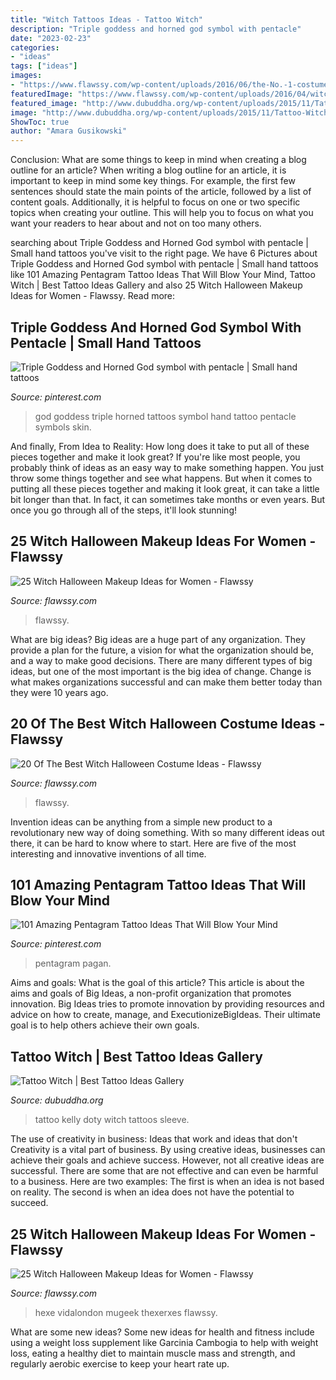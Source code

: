 ```yaml
---
title: "Witch Tattoos Ideas - Tattoo Witch"
description: "Triple goddess and horned god symbol with pentacle"
date: "2023-02-23"
categories:
- "ideas"
tags: ["ideas"]
images:
- "https://www.flawssy.com/wp-content/uploads/2016/06/the-No.-1-costume-for-adult-women-this-Halloween..jpg"
featuredImage: "https://www.flawssy.com/wp-content/uploads/2016/04/witch-with-gliture.jpg"
featured_image: "http://www.dubuddha.org/wp-content/uploads/2015/11/Tattoo-Witch-by-Kelly-Doty.jpg"
image: "http://www.dubuddha.org/wp-content/uploads/2015/11/Tattoo-Witch-by-Kelly-Doty.jpg"
ShowToc: true
author: "Amara Gusikowski"
---
```



Conclusion: What are some things to keep in mind when creating a blog outline for an article?
When writing a blog outline for an article, it is important to keep in mind some key things. For example, the first few sentences should state the main points of the article, followed by a list of content goals. Additionally, it is helpful to focus on one or two specific topics when creating your outline. This will help you to focus on what you want your readers to hear about and not on too many others.

	

		
searching about Triple Goddess and Horned God symbol with pentacle | Small hand tattoos you've visit to the right page. We have 6 Pictures about Triple Goddess and Horned God symbol with pentacle | Small hand tattoos like 101 Amazing Pentagram Tattoo Ideas That Will Blow Your Mind, Tattoo Witch | Best Tattoo Ideas Gallery and also 25 Witch Halloween Makeup Ideas for Women - Flawssy. Read more:
		
    
## Triple Goddess And Horned God Symbol With Pentacle | Small Hand Tattoos

<img loading=lazy src="https://i.pinimg.com/736x/37/e0/09/37e0094d4bb1afa9eca4be8e096da051--triple-goddess-pentacle.jpg" onerror="this.onerror=null;this.src='https://tse4.mm.bing.net/th?id=OIP.t22GmcgkZBsg4geSgHCBegHaJ4&amp;pid=15.1';" alt="Triple Goddess and Horned God symbol with pentacle | Small hand tattoos">

_Source: pinterest.com_

>god goddess triple horned tattoos symbol hand tattoo pentacle symbols skin. 

	

And finally, From Idea to Reality: How long does it take to put all of these pieces together and make it look great?
If you're like most people, you probably think of ideas as an easy way to make something happen. You just throw some things together and see what happens. But when it comes to putting all these pieces together and making it look great, it can take a little bit longer than that. In fact, it can sometimes take months or even years. But once you go through all of the steps, it'll look stunning!

    
## 25 Witch Halloween Makeup Ideas For Women - Flawssy

<img loading=lazy src="https://www.flawssy.com/wp-content/uploads/2016/04/witch-with-gliture.jpg" onerror="this.onerror=null;this.src='https://tse3.mm.bing.net/th?id=OIP.gEDyPS3Gq3ZZSSDd60BGfwHaL1&amp;pid=15.1';" alt="25 Witch Halloween Makeup Ideas for Women - Flawssy">

_Source: flawssy.com_

>flawssy. 

	

What are big ideas?
Big ideas are a huge part of any organization. They provide a plan for the future, a vision for what the organization should be, and a way to make good decisions. There are many different types of big ideas, but one of the most important is the big idea of change. Change is what makes organizations successful and can make them better today than they were 10 years ago.

    
## 20 Of The Best Witch Halloween Costume Ideas - Flawssy

<img loading=lazy src="https://www.flawssy.com/wp-content/uploads/2016/06/the-No.-1-costume-for-adult-women-this-Halloween..jpg" onerror="this.onerror=null;this.src='https://tse1.mm.bing.net/th?id=OIP.0cD4vFDO1_ZIZaGG3aOXWwHaNZ&amp;pid=15.1';" alt="20 Of The Best Witch Halloween Costume Ideas - Flawssy">

_Source: flawssy.com_

>flawssy. 

	

Invention ideas can be anything from a simple new product to a revolutionary new way of doing something. With so many different ideas out there, it can be hard to know where to start. Here are five of the most interesting and innovative inventions of all time.

    
## 101 Amazing Pentagram Tattoo Ideas That Will Blow Your Mind

<img loading=lazy src="https://i.pinimg.com/736x/fc/7b/09/fc7b091f1f78c6529aa604e46b8f7128.jpg" onerror="this.onerror=null;this.src='https://tse2.mm.bing.net/th?id=OIP.SDR2WpNsQ4r8331nu2_REgHaJQ&amp;pid=15.1';" alt="101 Amazing Pentagram Tattoo Ideas That Will Blow Your Mind">

_Source: pinterest.com_

>pentagram pagan. 

	

Aims and goals: What is the goal of this article?
This article is about the aims and goals of Big Ideas, a non-profit organization that promotes innovation. Big Ideas tries to promote innovation by providing resources and advice on how to create, manage, and ExecutionizeBigIdeas. Their ultimate goal is to help others achieve their own goals.

    
## Tattoo Witch | Best Tattoo Ideas Gallery

<img loading=lazy src="http://www.dubuddha.org/wp-content/uploads/2015/11/Tattoo-Witch-by-Kelly-Doty.jpg" onerror="this.onerror=null;this.src='https://tse1.mm.bing.net/th?id=OIP.vqWdrRvBSr6sXKo0TW2OCAHaHa&amp;pid=15.1';" alt="Tattoo Witch | Best Tattoo Ideas Gallery">

_Source: dubuddha.org_

>tattoo kelly doty witch tattoos sleeve. 

	

The use of creativity in business: Ideas that work and ideas that don't
Creativity is a vital part of business. By using creative ideas, businesses can achieve their goals and achieve success. However, not all creative ideas are successful. There are some that are not effective and can even be harmful to a business. Here are two examples: The first is when an idea is not based on reality. The second is when an idea does not have the potential to succeed.

    
## 25 Witch Halloween Makeup Ideas For Women - Flawssy

<img loading=lazy src="http://flawssy.com/wp-content/uploads/2016/04/Sexy-Witch-Halloween-Makeup-1.jpg" onerror="this.onerror=null;this.src='https://tse1.mm.bing.net/th?id=OIP.tOMdDZC36PDa8cj-5y7XtAHaJ4&amp;pid=15.1';" alt="25 Witch Halloween Makeup Ideas for Women - Flawssy">

_Source: flawssy.com_

>hexe vidalondon mugeek thexerxes flawssy. 

	

What are some new ideas?
Some new ideas for health and fitness include using a weight loss supplement like Garcinia Cambogia to help with weight loss, eating a healthy diet to maintain muscle mass and strength, and regularly aerobic exercise to keep your heart rate up.

